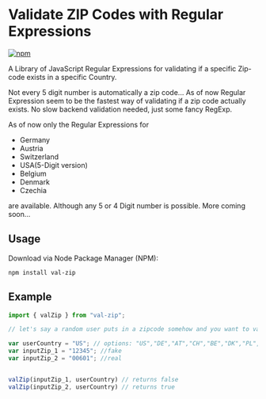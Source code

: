 # Validate ZIP Codes with Regular Expressions

[![npm](https://img.shields.io/npm/v/val-zip)](https://www.npmjs.com/package/val-zip)

A Library of JavaScript Regular Expressions for validating if a specific Zip-code exists in a specific Country.

Not every 5 digit number is automatically a zip code... As of now Regular Expression seem to be the fastest way of validating if a zip code actually exists. No slow backend validation needed, just some fancy RegExp.

As of now only the Regular Expressions for

* Germany
* Austria
* Switzerland
* USA(5-Digit version)
* Belgium
* Denmark
* Czechia

are available. Although any 5 or 4 Digit number is possible. More coming soon...

## Usage

Download via Node Package Manager (NPM):

```shell
npm install val-zip
```

## Example

```javascript
import { valZip } from "val-zip";

// let's say a random user puts in a zipcode somehow and you want to validate if the zip code exists.

var userCountry = "US"; // options: "US","DE","AT","CH","BE","DK","PL","CZ"
var inputZip_1 = "12345"; //fake 
var inputZip_2 = "00601"; //real


valZip(inputZip_1, userCountry) // returns false
valZip(inputZip_2, userCountry) // returns true


```
